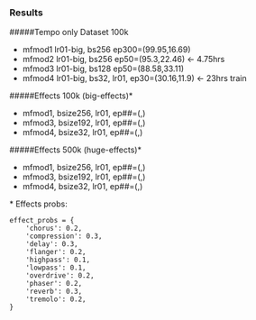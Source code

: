 ### Results

#####Tempo only Dataset 100k
- mfmod1 lr01-big, bs256 ep300=(99.95,16.69)
- mfmod2 lr01-big, bs256 ep50=(95.3,22.46) <- 4.75hrs
- mfmod3 lr01-big, bs128 ep50=(88.58,33.11)
- mfmod4 lr01-big, bs32, lr01, ep30=(30.16,11.9) <- 23hrs train


#####Effects 100k (big-effects)*
- mfmod1, bsize256, lr01, ep##=(,)
- mfmod3, bsize192, lr01, ep##=(,)
- mfmod4, bsize32, lr01, ep##=(,)


#####Effects 500k (huge-effects)*
- mfmod1, bsize256, lr01, ep##=(,)
- mfmod3, bsize192, lr01, ep##=(,)
- mfmod4, bsize32, lr01, ep##=(,)


\* Effects probs:

```
effect_probs = {
    'chorus': 0.2,
    'compression': 0.3,
    'delay': 0.3,
    'flanger': 0.2,
    'highpass': 0.1,
    'lowpass': 0.1,
    'overdrive': 0.2,
    'phaser': 0.2,
    'reverb': 0.3,
    'tremolo': 0.2,
}
```
